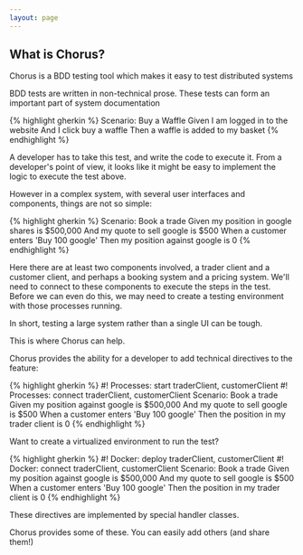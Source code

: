 ```yaml
---
layout: page
---
```


## What is Chorus?

Chorus is a BDD testing tool which makes it easy to test distributed systems

BDD tests are written in non-technical prose. These tests can form an important part of system documentation

{% highlight gherkin %}
Scenario: Buy a Waffle
  Given I am logged in to the website
  And I click buy a waffle
  Then a waffle is added to my basket
{% endhighlight %}


A developer has to take this test, and write the code to execute it.
From a developer's point of view, it looks like it might be easy to implement the logic to execute the test above.

However in a complex system, with several user interfaces and components, things are not so simple:

{% highlight gherkin %}
Scenario: Book a trade
  Given my position in google shares is $500,000
  And my quote to sell google is $500
  When a customer enters 'Buy 100 google'
  Then my position against google is 0
{% endhighlight %}

Here there are at least two components involved, a trader client and a customer client, and perhaps a booking system and a pricing system.
We'll need to connect to these components to execute the steps in the test. Before we can even do this, we may need to create a testing
environment with those processes running.

In short, testing a large system rather than a single UI can be tough.

This is where Chorus can help.

Chorus provides the ability for a developer to add technical directives to the feature:

{% highlight gherkin %}
#! Processes: start traderClient, customerClient
#! Processes: connect traderClient, customerClient
Scenario: Book a trade
  Given my position against google is $500,000
  And my quote to sell google is $500
  When a customer enters 'Buy 100 google'
  Then the position in my trader client is 0
{% endhighlight %}

Want to create a virtualized environment to run the test?

{% highlight gherkin %}
#! Docker: deploy traderClient, customerClient
#! Docker: connect traderClient, customerClient
Scenario: Book a trade
  Given my position against google is $500,000
  And my quote to sell google is $500
  When a customer enters 'Buy 100 google'
  Then the position in my trader client is 0
{% endhighlight %}


These directives are implemented by special handler classes.

Chorus provides some of these.
You can easily add others (and share them!)








